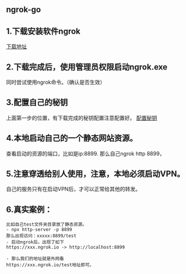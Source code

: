 

## ngrok-go

## 1.下载安装软件ngrok
[下载地址](https://dashboard.ngrok.com/get-started/setup)

## 2.下载完成后，使用管理员权限启动ngrok.exe
同时尝试使用ngrok命令。（确认是否生效）

## 3.配置自己的秘钥
上面第一步的位置，有下载完成的秘钥配置注意配置好。
[配置秘钥](https://dashboard.ngrok.com/get-started/setup)

## 4.本地启动自己的一个静态网站资源。
查看启动的资源的端口，比如是ip:8899.
那么自己ngrok http 8899，

## 5.注意穿透给别人使用，注意，本地必须启动VPN。
自己的服务只有在启动VPN后，才可以正常给其他的转发。

## 6.真实案例：
~~~
比如自己test文件夹目录放了静态资源。
- npx http-server -p 8899
那么出现访问：xxxxx:8899/test
- 启动ngrok后，出现了如下
https://xxx.ngrok.io -> http://localhost:8899

- 那么我们的地址就是外网看
https://xxx.ngrok.io/test地址即可。
~~~
